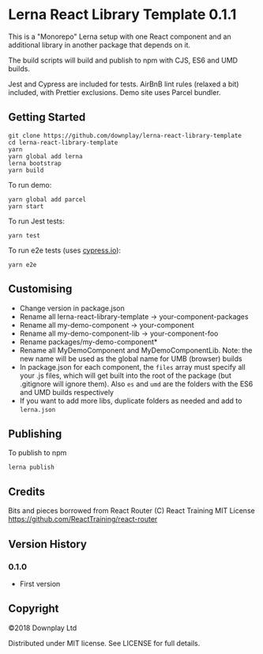 # Lerna React Library Template 0.1.1

This is a "Monorepo" Lerna setup with one React component and an additional library in another package that depends on it.

The build scripts will build and publish to npm with CJS, ES6 and UMD builds.

Jest and Cypress are included for tests. AirBnB lint rules (relaxed a bit) included, with Prettier exclusions. Demo site uses Parcel bundler.

## Getting Started

```
git clone https://github.com/downplay/lerna-react-library-template
cd lerna-react-library-template
yarn
yarn global add lerna
lerna bootstrap
yarn build
```

To run demo:

```
yarn global add parcel
yarn start
```

To run Jest tests:

```
yarn test
```

To run e2e tests (uses [cypress.io](https://cypress.io)):

```
yarn e2e
```

## Customising

* Change version in package.json
* Rename all lerna-react-library-template -> your-component-packages
* Rename all my-demo-component -> your-component
* Rename all my-demo-component-lib -> your-component-foo
* Rename packages/my-demo-component\*
* Rename all MyDemoComponent and MyDemoComponentLib. Note: the new name will be used as the global name for UMB (browser) builds
* In package.json for each component, the `files` array must specify all your .js files, which will get built into the root of the package (but .gitignore will ignore them). Also `es` and `umd` are the folders with the ES6 and UMD builds respectively
* If you want to add more libs, duplicate folders as needed and add to `lerna.json`

## Publishing

To publish to npm

```
lerna publish
```

## Credits

Bits and pieces borrowed from React Router (C) React Training MIT License
https://github.com/ReactTraining/react-router

## Version History

### 0.1.0

* First version

## Copyright

&copy;2018 Downplay Ltd

Distributed under MIT license. See LICENSE for full details.
